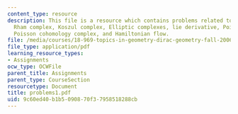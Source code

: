 ```yaml
---
content_type: resource
description: This file is a resource which contains problems related to topics like
  Rham complex, Koszul complex, Elliptic complexes, lie derivative, Poincare lemma,
  Poisson cohomology complex, and Hamiltonian flow.
file: /media/courses/18-969-topics-in-geometry-dirac-geometry-fall-2006/9c60ed40b1b5090870f37958518288cb_problems1.pdf
file_type: application/pdf
learning_resource_types:
- Assignments
ocw_type: OCWFile
parent_title: Assignments
parent_type: CourseSection
resourcetype: Document
title: problems1.pdf
uid: 9c60ed40-b1b5-0908-70f3-7958518288cb
---
```

